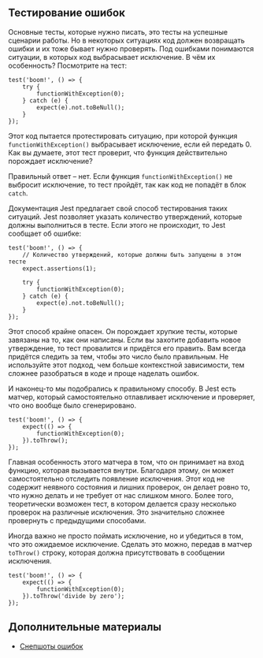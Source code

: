 ## Тестирование ошибок
Основные тесты, которые нужно писать, это тесты на успешные сценарии работы. Но в некоторых ситуациях код должен возвращать ошибки и их тоже бывает нужно проверять. Под ошибками понимаются ситуации, в которых код выбрасывает исключение. В чём их особенность? Посмотрите на тест:
```
test('boom!', () => {
    try {
        functionWithException(0);
    } catch (e) {
        expect(e).not.toBeNull();
    }
});
```
Этот код пытается протестировать ситуацию, при которой функция `functionWithException()` выбрасывает исключение, если ей передать 0. Как вы думаете, этот тест проверит, что функция действительно порождает исключение?

Правильный ответ – нет. Если функция `functionWithException()` не выбросит исключение, то тест пройдёт, так как код не попадёт в блок `catch`.

Документация Jest предлагает свой способ тестирования таких ситуаций. Jest позволяет указать количество утверждений, которые должны выполниться в тесте. Если этого не происходит, то Jest сообщает об ошибке:
```
test('boom!', () => {
    // Количество утверждений, которые должны быть запущены в этом тесте
    expect.assertions(1);

    try {
        functionWithException(0);
    } catch (e) {
        expect(e).not.toBeNull();
    }
});
```
Этот способ крайне опасен. Он порождает хрупкие тесты, которые завязаны на то, как они написаны. Если вы захотите добавить новое утверждение, то тест провалится и придётся его править. Вам всегда придётся следить за тем, чтобы это число было правильным. Не используйте этот подход, чем больше контекстной зависимости, тем сложнее разобраться в коде и проще наделать ошибок.

И наконец-то мы подобрались к правильному способу. В Jest есть матчер, который самостоятельно отлавливает исключение и проверяет, что оно вообще было сгенерировано.
```
test('boom!', () => {
    expect(() => {
        functionWithException(0);
    }).toThrow();
});
```
Главная особенность этого матчера в том, что он принимает на вход функцию, которая вызывается внутри. Благодаря этому, он может самостоятельно отследить появление исключения. Этот код не содержит неявного состояния и лишних проверок, он делает ровно то, что нужно делать и не требует от нас слишком много. Более того, теоретически возможен тест, в котором делается сразу несколько проверок на различные исключения. Это значительно сложнее провернуть с предыдущими способами.

Иногда важно не просто поймать исключение, но и убедиться в том, что это ожидаемое исключение. Сделать это можно, передав в матчер `toThrow()` строку, которая должна присутствовать в сообщении исключения.
```
test('boom!', () => {
    expect(() => {
        functionWithException(0);
    }).toThrow('divide by zero');
});
```

## Дополнительные материалы
- [Снепшоты ошибок](https://jestjs.io/docs/expect#tothrowerrormatchingsnapshothint)
